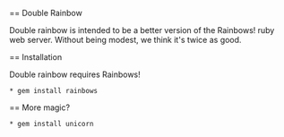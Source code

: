 == Double Rainbow

Double rainbow is intended to be a better version of the Rainbows! ruby web server. Without being modest, we think it's twice as good.

== Installation

Double rainbow requires Rainbows!

	* gem install rainbows

== More magic?

	* gem install unicorn

